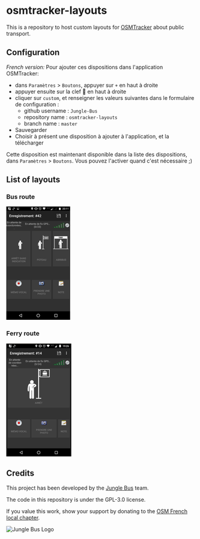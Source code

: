 # osmtracker-layouts
This is a repository to host custom layouts for [OSMTracker](https://github.com/labexp/osmtracker-android) about public transport.

## Configuration

*French version:*
Pour ajouter ces dispositions dans l'application OSMTracker:
* dans `Paramètres` > `Boutons`, appuyer sur `+` en haut à droite
* appuyer ensuite sur la clef :wrench: en haut à droite
* cliquer sur `custom`, et renseigner les valeurs suivantes dans le formulaire de configuration :
  * github username : `Jungle-Bus`
  * repository name : `osmtracker-layouts`
  * branch name : `master`
* Sauvegarder
* Choisir à présent une disposition à ajouter à l'application, et la télécharger

Cette disposition est maintenant disponible dans la liste des dispositions, dans `Paramètres` > `Boutons`. Vous pouvez l'activer quand c'est nécessaire ;)

## List of layouts
### Bus route
![Image of layout](layouts/bus_route/layout.png)

### Ferry route
![Image of layout](layouts/ferry_route/layout.png)

## Credits

This project has been developed by the [Jungle Bus](http://junglebus.io/) team.

The code in this repository is under the GPL-3.0 license.

If you value this work, show your support by donating to the [OSM French local chapter](http://openstreetmap.fr).

![Jungle Bus Logo](https://i.imgur.com/7QskztK.png)
